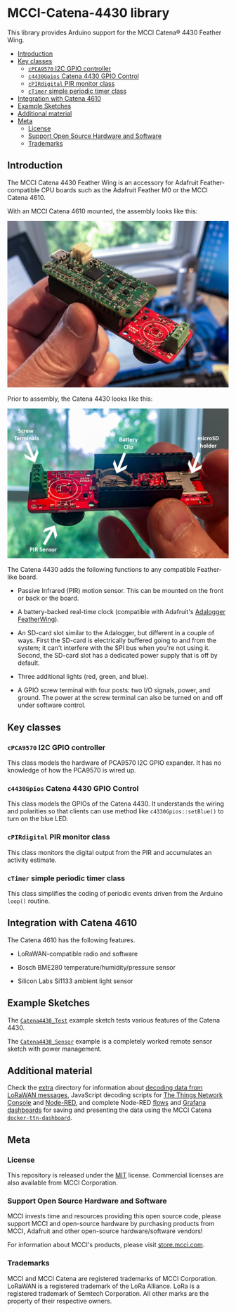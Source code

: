 # MCCI-Catena-4430 library

This library provides Arduino support for the MCCI Catena&reg; 4430 Feather Wing.

<!-- markdownlint-disable MD033 -->
<!-- markdownlint-capture -->
<!-- markdownlint-disable -->
<!-- TOC depthFrom:2 updateOnSave:true -->

- [Introduction](#introduction)
- [Key classes](#key-classes)
	- [`cPCA9570` I2C GPIO controller](#cpca9570-i2c-gpio-controller)
	- [`c4430Gpios` Catena 4430 GPIO Control](#c4430gpios-catena-4430-gpio-control)
	- [`cPIRdigital` PIR monitor class](#cpirdigital-pir-monitor-class)
	- [`cTimer` simple periodic timer class](#ctimer-simple-periodic-timer-class)
- [Integration with Catena 4610](#integration-with-catena-4610)
- [Example Sketches](#example-sketches)
- [Additional material](#additional-material)
- [Meta](#meta)
	- [License](#license)
	- [Support Open Source Hardware and Software](#support-open-source-hardware-and-software)
	- [Trademarks](#trademarks)

<!-- /TOC -->
<!-- markdownlint-restore -->
<!-- Due to a bug in Markdown TOC, the table is formatted incorrectly if tab indentation is set other than 4. Due to another bug, this comment must be *after* the TOC entry. -->

## Introduction

The MCCI Catena 4430 Feather Wing is an accessory for Adafruit Feather-compatible CPU boards such as the Adafruit Feather M0 or the MCCI Catena 4610.

With an MCCI Catena 4610 mounted, the assembly looks like this:

![Picture of Catena 4430](assets/Catean4430-with-main-Catena.jpg)

Prior to assembly, the Catena 4430 looks like this:

![Picture of Catena 4430 without Feather](assets/AnnotatedCatena4430.-1278x864.jpg)

The Catena 4430 adds the following functions to any compatible Feather-like board.

- Passive Infrared (PIR) motion sensor. This can be mounted on the front or back or the board.

- A battery-backed real-time clock (compatible with Adafruit's [Adalogger FeatherWing](https://www.adafruit.com/product/2922)).

- An SD-card slot similar to the Adalogger, but different in a couple of ways. First the SD-card is electrically buffered going to and from the system; it can't interfere with the SPI bus when you're not using it. Second, the SD-card slot has a dedicated power supply that is off by default.

- Three additional lights (red, green, and blue).

- A GPIO screw terminal with four posts: two I/O signals, power, and ground. The power at the screw terminal can also be turned on and off under software control.

## Key classes

### `cPCA9570` I2C GPIO controller

This class models the hardware of PCA9570 I2C GPIO expander. It has no knowledge of how the PCA9570 is wired up.

### `c4430Gpios` Catena 4430 GPIO Control

This class models the GPIOs of the Catena 4430. It understands the wiring and polarities so that clients can use method like `c4330Gpios::setBlue()` to turn on the blue LED.

### `cPIRdigital` PIR monitor class

This class monitors the digital output from the PIR and accumulates an activity estimate.

### `cTimer` simple periodic timer class

This class simplifies the coding of periodic events driven from the Arduino `loop()` routine.

## Integration with Catena 4610

The Catena 4610 has the following features.

- LoRaWAN-compatible radio and software

- Bosch BME280 temperature/humidity/pressure sensor

- Silicon Labs Si1133 ambient light sensor

## Example Sketches

The [`Catena4430_Test`](examples/Catena4430_Test/Catena4430_Test.ino) example sketch tests various features of the Catena 4430.

The [`Catena4430_Sensor`](examples/Catena4430_Sensor/Catena4430_Sensor.ino) example is a completely worked remote sensor sketch with power management.

## Additional material

Check the [extra](./extra) directory for information about [decoding data from LoRaWAN messages](./extra/catena-message-port1-format-21.md), JavaScript decoding scripts for [The Things Network Console](extra/catena-message-port1-format-21-decoder-ttn.js) and [Node-RED](extra/catena-message-port1-format-21-decoder-node-red.js), and complete Node-RED [flows](extra/wakefield-nodered-flow.json) and [Grafana dashboards](extra/washington-university-catena4430-grafana.json) for saving and presenting the data using the MCCI Catena [`docker-ttn-dashboard`](https://github.com/mcci-catena/docker-ttn-dashboard).

## Meta

### License

This repository is released under the [MIT](./LICENSE) license. Commercial licenses are also available from MCCI Corporation.

### Support Open Source Hardware and Software

MCCI invests time and resources providing this open source code, please support MCCI and open-source hardware by purchasing products from MCCI, Adafruit and other open-source hardware/software vendors!

For information about MCCI's products, please visit [store.mcci.com](https://store.mcci.com/).

### Trademarks

MCCI and MCCI Catena are registered trademarks of MCCI Corporation. LoRaWAN is a registered trademark of the LoRa Alliance. LoRa is a registered trademark of Semtech Corporation. All other marks are the property of their respective owners.
